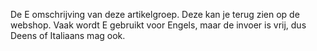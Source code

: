 De E omschrijving van deze artikelgroep. Deze kan je terug zien op de webshop. Vaak wordt E gebruikt voor Engels, maar de invoer is vrij, dus Deens of Italiaans mag ook.
